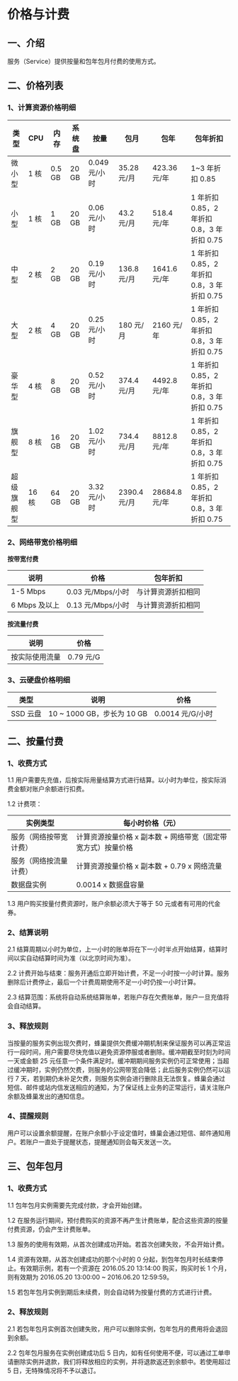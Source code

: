 # 价格与计费

## 一、介绍 

服务（Service）提供按量和包年包月付费的使用方式。

## 二、价格列表 

### 1、计算资源价格明细 

|    类型    |  CPU  |  内存  | 系统盘 |      按量     |     包月     |      包年     |                  包年折扣                  |
|------------|-------|--------|--------|---------------|--------------|---------------|--------------------------------------------|
| 微小型     | 1 核  | 0.5 GB | 20 GB  | 0.049 元/小时 | 35.28 元/月  | 423.36 元/年  | 1~3 年折扣 0.85                            |
| 小型       | 1 核  | 1 GB   | 20 GB  | 0.06 元/小时  | 43.2 元/月   | 518.4 元/年   | 1 年折扣 0.85，2 年折扣 0.8，3 年折扣 0.75 |
| 中型       | 2 核  | 2 GB   | 20 GB  | 0.19 元/小时  | 136.8 元/月  | 1641.6 元/年  | 1 年折扣 0.85，2 年折扣 0.8，3 年折扣 0.75 |
| 大型       | 2 核  | 4 GB   | 20 GB  | 0.25 元/小时  | 180 元/月    | 2160 元/年    | 1 年折扣 0.85，2 年折扣 0.8，3 年折扣 0.75 |
| 豪华型     | 4 核  | 8 GB   | 20 GB  | 0.52 元/小时  | 374.4 元/月  | 4492.8 元/年  | 1 年折扣 0.85，2 年折扣 0.8，3 年折扣 0.75 |
| 旗舰型     | 8 核  | 16 GB  | 20 GB  | 1.02 元/小时  | 734.4 元/月  | 8812.8 元/年  | 1 年折扣 0.85，2 年折扣 0.8，3 年折扣 0.75 |
| 超级旗舰型 | 16 核 | 64 GB  | 20 GB  | 3.32 元/小时  | 2390.4 元/月 | 28684.8 元/年 | 1 年折扣 0.85，2 年折扣 0.8，3 年折扣 0.75 |

### 2、网络带宽价格明细 

**按带宽付费**

|      说明     |        价格       |      包年折扣      |
|---------------|-------------------|--------------------|
| 1-5 Mbps      | 0.03 元/Mbps/小时 | 与计算资源折扣相同 |
| 6 Mbps 及以上 | 0.13 元/Mbps/小时 | 与计算资源折扣相同 |

**按流量付费**

|      说明      |    价格   |
|----------------|-----------|
| 按实际使用流量 | 0.79 元/G |

### 3、云硬盘价格明细 

|   类型   |            说明            |       价格       |
|----------|----------------------------|------------------|
| SSD 云盘 | 10 ~ 1000 GB，步长为 10 GB | 0.0014 元/G/小时 |

## 二、按量付费 

### 1、收费方式

1.1 用户需要先充值，后按实际用量结算方式进行结算。以小时为单位，按实际消费金额对账户余额进行扣费。

1.2 计费项：

|        实例类型        |                       每小时价格（元）                       |
|------------------------|--------------------------------------------------------------|
| 服务（网络按带宽计费） | 计算资源按量价格 x 副本数 + 网络带宽（固定带宽方式）按量价格 |
| 服务（网络按流量计费） | 计算资源按量价格 x 副本数 + 0.79 x 网络流量                  |
| 数据盘实例             | 0.0014 x 数据盘容量                                          |

1.3 用户购买按量付费资源时，账户余额必须大于等于 50 元或者有可用的代金券。

### 2、结算说明 

2.1 结算周期以小时为单位，上一小时的账单将在下一小时半点开始结算，结算时间以实自动结算时间为准（以北京时间为准）。

2.2 计费开始与结束：服务开通后立即开始计费，不足一小时按一小时计算。服务删除后计费停止，最后一个计费周期使用不足一小时仍按一小时计算。

2.3 结算范围：系统将自动系统结算账单，若账户存在欠费账单，账户一旦充值将会自动结算。

### 3、释放规则 

当按量的服务实例出现欠费时，蜂巢提供欠费缓冲期机制来保证服务可以再正常运行一段时间，用户需要尽快充值以避免资源停服或者删除。缓冲期截至时刻为时间一天或金额 25 元任意一个条件满足时。缓冲期期间服务实例仍可正常使用；当超过缓冲期时，实例仍然欠费，则服务的公网带宽会降低；此后服务实例仍然可以运行 7 天，若到期仍未补足欠费，则服务实例会进行删除且无法恢复。蜂巢会通过短信、邮件或站内信发送相应的通知，为了保证线上业务的正常运行，请关注账户余额及蜂巢发出的通知信息。

### 4、提醒规则 

用户可以设置余额提醒，在账户余额小于设定值时，蜂巢会通过短信、邮件通知用户。若账户一直处于提醒状态，提醒通知则会每天发送一次。

## 三、包年包月

### 1、收费方式  

1.1 包年包月实例需要先完成付款，才会开始创建。

1.2 在服务运行期间，预付费购买的资源不再产生计费账单，配合这些资源的按量付费资源，仍会产生计费账单。

1.3 服务的使用有效期，从首次创建成功开始。若首次创建失败，不会开始计费。

1.4 资源有效期，从首次创建成功的那个小时的 0 分起，到包年包月时长结束停止。有效期示例，若有一个资源在 2016.05.20 13:14:00 购买，购买时长 1 个月，则有效期为 2016.05.20 13:00:00 ~ 2016.06.20 12:59:59。

1.5 若包年包月实例到期后未续费，则会自动转为按量付费的方式进行计费。

### 2、释放规则 

2.1 若包年包月实例首次创建失败，用户可以删除实例，包年包月的费用将会退回到余额。

2.2 包年包月服务在实例创建成功后 5 日内，如有任何使用不便，可以通过工单申请删除实例并退款，我们将释放相应的实例，并将退款返还到余额中。若使用超过 5 日，无特殊情况将不予以退订。